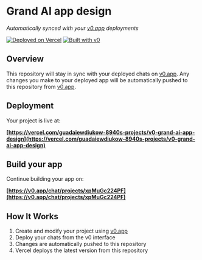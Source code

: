 # Grand AI app design

*Automatically synced with your [v0.app](https://v0.app) deployments*

[![Deployed on Vercel](https://img.shields.io/badge/Deployed%20on-Vercel-black?style=for-the-badge&logo=vercel)](https://vercel.com/guadaiewdiukow-8940s-projects/v0-grand-ai-app-design)
[![Built with v0](https://img.shields.io/badge/Built%20with-v0.app-black?style=for-the-badge)](https://v0.app/chat/projects/xpMuGc224PF)

## Overview

This repository will stay in sync with your deployed chats on [v0.app](https://v0.app).
Any changes you make to your deployed app will be automatically pushed to this repository from [v0.app](https://v0.app).

## Deployment

Your project is live at:

**[https://vercel.com/guadaiewdiukow-8940s-projects/v0-grand-ai-app-design](https://vercel.com/guadaiewdiukow-8940s-projects/v0-grand-ai-app-design)**

## Build your app

Continue building your app on:

**[https://v0.app/chat/projects/xpMuGc224PF](https://v0.app/chat/projects/xpMuGc224PF)**

## How It Works

1. Create and modify your project using [v0.app](https://v0.app)
2. Deploy your chats from the v0 interface
3. Changes are automatically pushed to this repository
4. Vercel deploys the latest version from this repository
